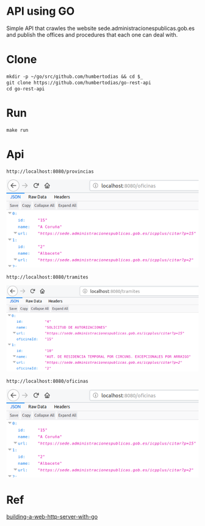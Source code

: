 # API using GO

Simple API that crawles the website sede.administracionespublicas.gob.es and publish the offices and procedures that each one can deal with.

# Clone

    mkdir -p ~/go/src/github.com/humbertodias && cd $_
    git clone https://github.com/humbertodias/go-rest-api
    cd go-rest-api

# Run

    make run

# Api

    http://localhost:8080/provincias

![](doc/provincias.png)


    http://localhost:8080/tramites

![](doc/tramites.png)

    http://localhost:8080/oficinas

![](doc/oficinas.png)


# Ref

[building-a-web-http-server-with-go](https://itnext.io/building-a-web-http-server-with-go-6554029b4079)